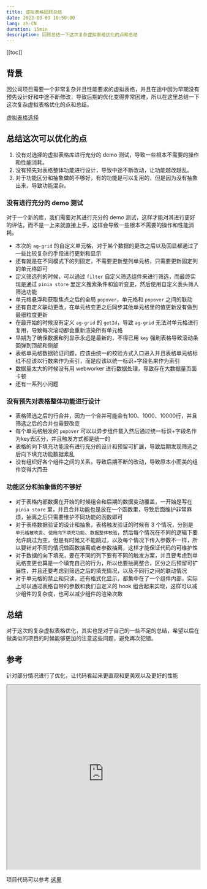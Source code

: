 ```yaml
---
title: 虚拟表格回顾总结
date: 2023-03-03 10:50:00
lang: zh-CN
duration: 15min
description: 回顾总结一下这次复杂虚拟表格优化的点和总结
---
```


[[toc]]

## 背景
因公司项目需要一个非常复杂并且性能要求的虚拟表格，并且在途中因为早期没有预先设计好和中途不断修改，导致后期的优化变得非常困难，所以在这里总结一下这次复杂虚拟表格优化的点和总结。

[虚拟表格选择](./virtual-table-row-merges)

## 总结这次可以优化的点
1. 没有对选择的虚拟表格库进行充分的 demo 测试，导致一些根本不需要的操作和性能消耗。
2. 没有预先对表格整体功能进行设计，导致中途不断改动，让功能越改越乱。
3. 对于功能区分和抽象做的不够好，有的功能是可以复用的，但是因为没有抽象出来，导致功能混杂。

### 没有进行充分的 demo 测试

对于一个新的库，我们需要对其进行充分的 demo 测试，这样才能对其进行更好的评估，而不是一上来就直接上手，这样会导致一些根本不需要的操作和性能消耗。
- 本次的 `ag-grid` 的自定义单元格，对于某个数据的更改之后以及回显都通过了一些比较复杂的手段进行更新和显示
- 还有就是在不同模式下的列固定，不需要更新整列单元格，只需要更新固定列的单元格即可
- 定义筛选列的时候，可以通过 `filter` 自定义筛选组件来进行筛选，而最终实现是通过 `pinia store` 里定义搜索条件和监听变更，然后使用自定义表头筛入筛选功能
- 单元格悬浮和获取焦点之后的全局 `popover`，单元格和 `popover` 之间的联动
- 还有自定义联动更改，在单元格变更之后同步其他单元格里的值更新没有做到最细粒度更新
- 在最开始的时候没有定义 `ag-grid` 的 `getId`，导致 `ag-grid` 无法对单元格进行复用，导致每次滚动都会重新渲染所有单元格
- 早期为了确保数据和列显示永远是最新的，不得已用 `key` 强刷表格导致滚动条回弹到顶部和侧部
- 表格单元格数据验证问题，应该由统一的校验方式入口进入并且表格单元格标红不应该以行数来作为索引，而是应该以统一标识+字段名来作为索引
- 数据量太大的时候没有用 webworker 进行数据处理，导致存在大数据量页面卡顿
- 还有一系列小问题

### 没有预先对表格整体功能进行设计
- 表格筛选之后的行合并，因为一个合并可能会有100、1000、10000行，并且筛选之后的合并也需要改变
- 每个单元格触发的 `popover` 可以以异步组件载入然后通过统一标识+字段名作为key去区分，并且触发方式都是统一的
- 表格的向下填充功能没有进行充分的设计和预留可扩展，导致后期发现筛选之后向下填充功能数据紊乱
- 没有组织好各个组件之间的关系，导致后期不断的改动，导致原本小而美的组件变得大而丑


### 功能区分和抽象做的不够好
- 对于表格内部数据在开始的时候组合和后期的数据变动覆盖，一开始是写在 `pinia store` 里，并且合并功能也是放在一个函数里，导致后面维护非常麻烦，抽离之后只需要维护不同功能的函数即可
- 对于表格数据验证的设计和抽象，表格触发验证的时候有 3 个情况，分别是 `单元格被改变`、`使用向下填充功能`、`数据整体校验`，然后每个情况在不同的逻辑下要允许跳过为空，但是有时候又不能跳过，以及每个情况下传入参数不一样，所以要针对不同的情况做函数抽离或者参数抽离，这样才能保证代码的可维护性
- 对于数据的向下填充，要在不同的列下要有不同的触发方案，并且要考虑到单元格变更也算是一个填充自己的行为，所以也要抽离整合，区分之后预留可扩展性，并且还要考虑到筛选之后的填充情况，以及不同行之间的联动情况
- 对于单元格的禁止和只读，还有格式化显示，都集中在了一个组件内部，实际上可以通过表格自带的参数和我们自定义的 hook 组合起来实现，这样可以减少组件的复杂度，也可以减少组件的渲染次数

## 总结
对于这次的复杂虚拟表格优化，其实也是对于自己的一些不足的总结，希望以后在做类似的项目的时候能够更加的注意这些问题，避免再次犯错。

## 参考
针对部分情况进行了优化，让代码看起来更直观和更美观以及更好的性能
<iframe style="width: 100%;overflow: hidden;height: 480px;" src="https://celebrated-marshmallow-f1c794.netlify.app/#/grid"></iframe>

项目代码可以参考 [这里](https://github.com/ProsperBao/virtual-table-demo)
